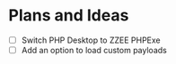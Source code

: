 # Plans and Ideas

- [ ] Switch PHP Desktop to ZZEE PHPExe
- [ ] Add an option to load custom payloads

